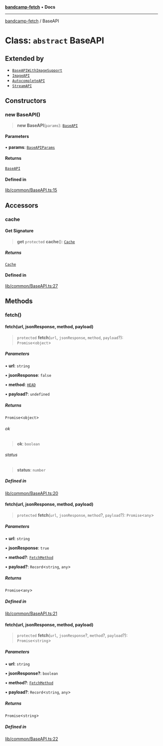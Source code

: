 [**bandcamp-fetch**](../README.md) • **Docs**

***

[bandcamp-fetch](../README.md) / BaseAPI

# Class: `abstract` BaseAPI

## Extended by

- [`BaseAPIWithImageSupport`](BaseAPIWithImageSupport.md)
- [`ImageAPI`](ImageAPI.md)
- [`AutocompleteAPI`](AutocompleteAPI.md)
- [`StreamAPI`](StreamAPI.md)

## Constructors

### new BaseAPI()

> **new BaseAPI**(`params`): [`BaseAPI`](BaseAPI.md)

#### Parameters

• **params**: [`BaseAPIParams`](../interfaces/BaseAPIParams.md)

#### Returns

[`BaseAPI`](BaseAPI.md)

#### Defined in

[lib/common/BaseAPI.ts:15](https://github.com/patrickkfkan/bandcamp-fetch/blob/be622bf87b8ac66e98b356306b6a650b7972970c/src/lib/common/BaseAPI.ts#L15)

## Accessors

### cache

#### Get Signature

> **get** `protected` **cache**(): [`Cache`](Cache.md)

##### Returns

[`Cache`](Cache.md)

#### Defined in

[lib/common/BaseAPI.ts:27](https://github.com/patrickkfkan/bandcamp-fetch/blob/be622bf87b8ac66e98b356306b6a650b7972970c/src/lib/common/BaseAPI.ts#L27)

## Methods

### fetch()

#### fetch(url, jsonResponse, method, payload)

> `protected` **fetch**(`url`, `jsonResponse`, `method`, `payload`?): `Promise`\<`object`\>

##### Parameters

• **url**: `string`

• **jsonResponse**: `false`

• **method**: [`HEAD`](../enumerations/FetchMethod.md#head)

• **payload?**: `undefined`

##### Returns

`Promise`\<`object`\>

###### ok

> **ok**: `boolean`

###### status

> **status**: `number`

##### Defined in

[lib/common/BaseAPI.ts:20](https://github.com/patrickkfkan/bandcamp-fetch/blob/be622bf87b8ac66e98b356306b6a650b7972970c/src/lib/common/BaseAPI.ts#L20)

#### fetch(url, jsonResponse, method, payload)

> `protected` **fetch**(`url`, `jsonResponse`, `method`?, `payload`?): `Promise`\<`any`\>

##### Parameters

• **url**: `string`

• **jsonResponse**: `true`

• **method?**: [`FetchMethod`](../enumerations/FetchMethod.md)

• **payload?**: `Record`\<`string`, `any`\>

##### Returns

`Promise`\<`any`\>

##### Defined in

[lib/common/BaseAPI.ts:21](https://github.com/patrickkfkan/bandcamp-fetch/blob/be622bf87b8ac66e98b356306b6a650b7972970c/src/lib/common/BaseAPI.ts#L21)

#### fetch(url, jsonResponse, method, payload)

> `protected` **fetch**(`url`, `jsonResponse`?, `method`?, `payload`?): `Promise`\<`string`\>

##### Parameters

• **url**: `string`

• **jsonResponse?**: `boolean`

• **method?**: [`FetchMethod`](../enumerations/FetchMethod.md)

• **payload?**: `Record`\<`string`, `any`\>

##### Returns

`Promise`\<`string`\>

##### Defined in

[lib/common/BaseAPI.ts:22](https://github.com/patrickkfkan/bandcamp-fetch/blob/be622bf87b8ac66e98b356306b6a650b7972970c/src/lib/common/BaseAPI.ts#L22)
